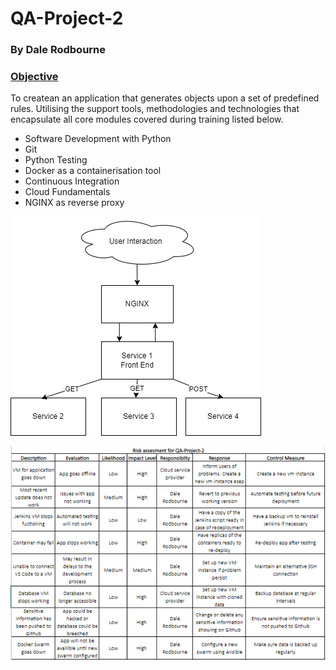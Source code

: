 # QA-Project-2
<h3>By Dale Rodbourne</h3>

<h3><u>Objective</u></h3>

To createan an application that generates objects upon a set of predefined rules. Utilising the support tools,
methodologies and technologies that encapsulate all core modules covered during training listed below.

* Software Development with Python
* Git
* Python Testing
* Docker as a containerisation tool
* Continuous Integration
* Cloud Fundamentals
* NGINX as reverse proxy

<p>
<img src="https://github.com/drodbourne/dalerep/blob/main/Project2.drawio.png">
</p>


<p>
<img src="https://github.com/drodbourne/dalerep/blob/main/QA2RA.png">
</p>
